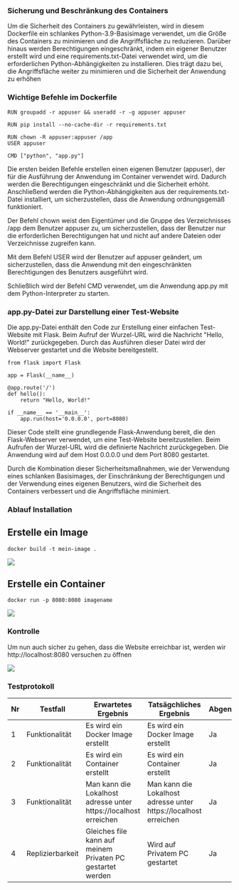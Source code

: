 ### Sicherung und Beschränkung des Containers

Um die Sicherheit des Containers zu gewährleisten, wird in diesem Dockerfile ein schlankes Python-3.9-Basisimage verwendet, um die Größe des Containers zu minimieren und die Angriffsfläche zu reduzieren. Darüber hinaus werden Berechtigungen eingeschränkt, indem ein eigener Benutzer erstellt wird und eine requirements.txt-Datei verwendet wird, um die erforderlichen Python-Abhängigkeiten zu installieren. Dies trägt dazu bei, die Angriffsfläche weiter zu minimieren und die Sicherheit der Anwendung zu erhöhen

### Wichtige Befehle im Dockerfile
```Script
RUN groupadd -r appuser && useradd -r -g appuser appuser

RUN pip install --no-cache-dir -r requirements.txt

RUN chown -R appuser:appuser /app
USER appuser

CMD ["python", "app.py"]
```
Die ersten beiden Befehle erstellen einen eigenen Benutzer (appuser), der für die Ausführung der Anwendung im Container verwendet wird. Dadurch werden die Berechtigungen eingeschränkt und die Sicherheit erhöht. Anschließend werden die Python-Abhängigkeiten aus der requirements.txt-Datei installiert, um sicherzustellen, dass die Anwendung ordnungsgemäß funktioniert.

Der Befehl chown weist den Eigentümer und die Gruppe des Verzeichnisses /app dem Benutzer appuser zu, um sicherzustellen, dass der Benutzer nur die erforderlichen Berechtigungen hat und nicht auf andere Dateien oder Verzeichnisse zugreifen kann.

Mit dem Befehl USER wird der Benutzer auf appuser geändert, um sicherzustellen, dass die Anwendung mit den eingeschränkten Berechtigungen des Benutzers ausgeführt wird.

Schließlich wird der Befehl CMD verwendet, um die Anwendung app.py mit dem Python-Interpreter zu starten.

### app.py-Datei zur Darstellung einer Test-Website
Die app.py-Datei enthält den Code zur Erstellung einer einfachen Test-Website mit Flask. Beim Aufruf der Wurzel-URL wird die Nachricht "Hello, World!" zurückgegeben. Durch das Ausführen dieser Datei wird der Webserver gestartet und die Website bereitgestellt.
```Script
from flask import Flask

app = Flask(__name__)

@app.route('/')
def hello():
    return "Hello, World!"

if __name__ == '__main__':
    app.run(host='0.0.0.0', port=8080)
```
Dieser Code stellt eine grundlegende Flask-Anwendung bereit, die den Flask-Webserver verwendet, um eine Test-Website bereitzustellen. Beim Aufrufen der Wurzel-URL wird die definierte Nachricht zurückgegeben. Die Anwendung wird auf dem Host 0.0.0.0 und dem Port 8080 gestartet.

Durch die Kombination dieser Sicherheitsmaßnahmen, wie der Verwendung eines schlanken Basisimages, der Einschränkung der Berechtigungen und der Verwendung eines eigenen Benutzers, wird die Sicherheit des Containers verbessert und die Angriffsfläche minimiert.

### Ablauf Installation
## Erstelle ein Image

```Script
docker build -t mein-image .
```
![](Screenshots/Sichern1.jpg)
## Erstelle ein Container

```Script
docker run -p 8080:8080 imagename
```
![](Screenshots/Sichern2.jpg)

### Kontrolle

Um nun auch sicher zu gehen, dass die Website erreichbar ist, werden wir  http://localhost:8080 versuchen zu öffnen

![](Screenshots/Sichern3.jpg)

### Testprotokoll
| Nr | Testfall | Erwartetes Ergebnis | Tatsägchliches Ergebnis | Abgenommen? |
| -------- | -------- | -------- | -------- | -------- |
| 1 | Funktionalität | Es wird ein Docker Image erstellt | Es wird ein Docker Image erstellt  | Ja |
| 2 | Funktionalität | Es wird ein Container erstellt | Es wird ein Container erstellt | Ja |
| 3 | Funktionalität | Man kann die Lokalhost adresse unter https://localhost erreichen | Man kann die Lokalhost adresse unter https://localhost erreichen | Ja |
| 4 | Replizierbarkeit | Gleiches file kann auf meinem Privaten PC gestartet werden | Wird auf Privatem PC gestartet | Ja |